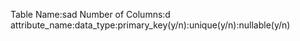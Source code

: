 Table Name:sad
Number of Columns:d
attribute_name:data_type:primary_key(y/n):unique(y/n):nullable(y/n)
